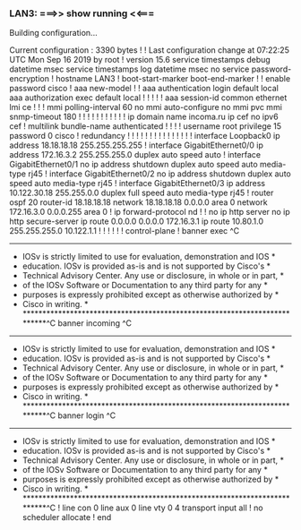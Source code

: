 ### LAN3: ===>> show running <<===
Building configuration...

Current configuration : 3390 bytes
!
! Last configuration change at 07:22:25 UTC Mon Sep 16 2019 by root
!
version 15.6
service timestamps debug datetime msec
service timestamps log datetime msec
no service password-encryption
!
hostname LAN3
!
boot-start-marker
boot-end-marker
!
!
enable password cisco
!
aaa new-model
!
!
aaa authentication login default local
aaa authorization exec default local 
!
!
!
!
!
aaa session-id common
ethernet lmi ce
!
!
!
mmi polling-interval 60
no mmi auto-configure
no mmi pvc
mmi snmp-timeout 180
!
!
!
!
!
!
!
!
!
!
!
ip domain name incoma.ru
ip cef
no ipv6 cef
!
multilink bundle-name authenticated
!
!
!
!
username root privilege 15 password 0 cisco
!
redundancy
!
!
! 
!
!
!
!
!
!
!
!
!
!
!
!
interface Loopback0
 ip address 18.18.18.18 255.255.255.255
!
interface GigabitEthernet0/0
 ip address 172.16.3.2 255.255.255.0
 duplex auto
 speed auto
!
interface GigabitEthernet0/1
 no ip address
 shutdown
 duplex auto
 speed auto
 media-type rj45
!
interface GigabitEthernet0/2
 no ip address
 shutdown
 duplex auto
 speed auto
 media-type rj45
!
interface GigabitEthernet0/3
 ip address 10.122.30.18 255.255.0.0
 duplex full
 speed auto
 media-type rj45
!
router ospf 20
 router-id 18.18.18.18
 network 18.18.18.18 0.0.0.0 area 0
 network 172.16.3.0 0.0.0.255 area 0
!
ip forward-protocol nd
!
!
no ip http server
no ip http secure-server
ip route 0.0.0.0 0.0.0.0 172.16.3.1
ip route 10.80.1.0 255.255.255.0 10.122.1.1
!
!
!
!
!
!
control-plane
!
banner exec ^C
**************************************************************************
* IOSv is strictly limited to use for evaluation, demonstration and IOS  *
* education. IOSv is provided as-is and is not supported by Cisco's      *
* Technical Advisory Center. Any use or disclosure, in whole or in part, *
* of the IOSv Software or Documentation to any third party for any       *
* purposes is expressly prohibited except as otherwise authorized by     *
* Cisco in writing.                                                      *
**************************************************************************^C
banner incoming ^C
**************************************************************************
* IOSv is strictly limited to use for evaluation, demonstration and IOS  *
* education. IOSv is provided as-is and is not supported by Cisco's      *
* Technical Advisory Center. Any use or disclosure, in whole or in part, *
* of the IOSv Software or Documentation to any third party for any       *
* purposes is expressly prohibited except as otherwise authorized by     *
* Cisco in writing.                                                      *
**************************************************************************^C
banner login ^C
**************************************************************************
* IOSv is strictly limited to use for evaluation, demonstration and IOS  *
* education. IOSv is provided as-is and is not supported by Cisco's      *
* Technical Advisory Center. Any use or disclosure, in whole or in part, *
* of the IOSv Software or Documentation to any third party for any       *
* purposes is expressly prohibited except as otherwise authorized by     *
* Cisco in writing.                                                      *
**************************************************************************^C
!
line con 0
line aux 0
line vty 0 4
 transport input all
!
no scheduler allocate
!
end



